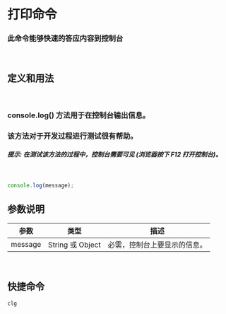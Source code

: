 <!--
 * @Autor: za-wangxuezhong
 * @Date: 2020-10-08 17:07:55
 * @LastEditors: za-wangxuezhong
 * @LastEditTime: 2020-10-08 17:26:48
 * @Description:
 * @ToDo:
 * @JiraID: SOMPO-
-->
# 打印命令

### 此命令能够快速的答应内容到控制台
<br/>

## 定义和用法
<br/>

### console.log() 方法用于在控制台输出信息。
### 该方法对于开发过程进行测试很有帮助。

##### 提示: 在测试该方法的过程中，控制台需要可见 (浏览器按下 F12 打开控制台)。
<br/>

```javascript
console.log(message);
```

## 参数说明
|参数|类型|描述|
|-|-|-|
|message|String 或 Object|必需，控制台上要显示的信息。|
<br/>

## 快捷命令
```javascript
clg
```

<div style="display:none">
    "Print to console": {
            "prefix": "clg",
            "body": [
                "console.log('$1');",
                "$2"
            ],
            "description": "Log output to console"
    }
</div>



